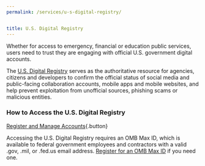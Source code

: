 ```yaml
---
permalink: /services/u-s-digital-registry/


title: U.S. Digital Registry
---
```


Whether for access to emergency, financial or education public services, users need to trust they are engaging with official U.S. government digital accounts.

The [U.S. Digital Registry](https://usdigitalregistry.digitalgov.gov/) serves as the authoritative resource for agencies, citizens and developers to confirm the official status of social media and public-facing collaboration accounts, mobile apps and mobile websites, and help prevent exploitation from unofficial sources, phishing scams or malicious entities.

### How to Access the U.S. Digital Registry

[Register and Manage Accounts](https://usdigitalregistry.digitalgov.gov/admin){.button}

Accessing the U.S. Digital Registry requires an OMB Max ID, which is available to federal government employees and contractors with a valid .gov, .mil, or .fed.us email address. [Register for an OMB Max ID](https://max.omb.gov/maxportal/registrationForm.action) if you need one.
